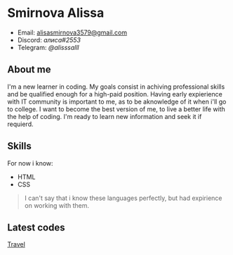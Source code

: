 # Smirnova Alissa  
* Email: alisasmirnova3579@gmail.com
* Discord: _aлиса#2553_
* Telegram: _@alisssalll_

## About me

I'm a new learner in coding. My goals consist in achiving professional skills and be qualified enough for a high-paid position. Having early expierience with IT community is important to me, as to be aknowledge of it when i'll go to college. I want to become the best version of me, to live a better life with the help of coding.  I'm ready to learn new information and seek it if requierd. 

## Skills
For now i know:
* HTML
* CSS

>I can't say that i know these languages perfectly, but had expirience on working with them.

## Latest codes
[Travel](https://github.com/rakatarkas/Travel.git)
